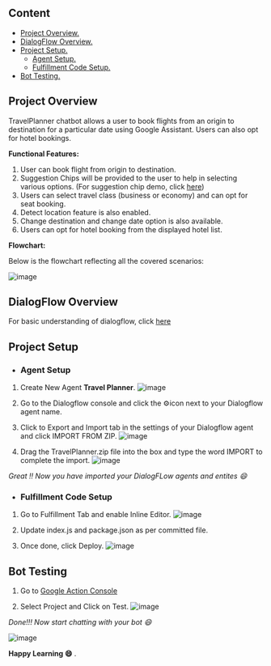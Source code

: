 <a name="desc"></a>
## Content

-  [ Project Overview. ](#desc)
-  [ DialogFlow Overview. ](#overview)
-  [ Project Setup. ](#usage)
   - [ Agent Setup. ](#agent)
   - [ Fulfillment Code Setup. ](#fulfillment)
-  [ Bot Testing. ](#test)

<a name="desc"></a>
## Project Overview

TravelPlanner chatbot allows a user to book flights from an origin to destination for a particular date using Google Assistant. Users can also opt for hotel bookings.

**Functional Features:**
1) User can book flight from origin to destination.
2) Suggestion Chips will be provided to the user to help in selecting various options. (For suggestion chip demo, click [here](https://developers.google.com/assistant/conversational/df-asdk/rich-responses#suggestion_chips "here"))
3) Users can select travel class (business or economy) and can opt for seat booking.
4) Detect location feature is also enabled.
5) Change destination and change date option is also available.
6) Users can opt for hotel booking from the displayed hotel list.

**Flowchart:**

Below is the flowchart reflecting all the covered scenarios:

![image](https://user-images.githubusercontent.com/28806048/88623979-c3c6b080-d0c3-11ea-93fd-288c35986e5a.png)


<a name="overview"></a>
## DialogFlow Overview

For basic understanding of dialogflow, click [here](https://cloud.google.com/dialogflow/docs "here")

<a name="usage"></a>
##  Project Setup

<a name="agent"></a>
- ### Agent Setup

1. Create New Agent  **Travel Planner**.
![image](https://user-images.githubusercontent.com/28806048/88757457-ba9d1880-d183-11ea-99bd-f3bc9f2299dd.png)

2. Go to the Dialogflow console and click the ⚙icon next to your Dialogflow agent name.

3. Click to Export and Import tab in the settings of your Dialogflow agent and click IMPORT FROM ZIP.
![image](https://user-images.githubusercontent.com/28806048/88756866-588fe380-d182-11ea-9af1-1351ddc6a07f.png)


4. Drag the  TravelPlanner.zip  file into the box and type the word IMPORT to complete the import.
![image](https://user-images.githubusercontent.com/28806048/88536120-d8099f80-d028-11ea-839d-3e70f8406ab2.png)

*Great !!  Now you have imported  your DialogFLow agents and entites :smile:*

<a name="fulfillment"></a>
- ###  Fulfillment Code Setup

1. Go to Fulfillment Tab and enable Inline Editor.
![image](https://user-images.githubusercontent.com/28806048/88757165-10bd8c00-d183-11ea-9758-5aa932d57141.png)

2. Update index.js and package.json as per committed file.

3. Once done, click Deploy.
![image](https://user-images.githubusercontent.com/28806048/88757283-45314800-d183-11ea-92fc-8a6fab86764a.png)

<a name="test"></a>
## Bot Testing

1. Go to [Google Action Console](https://console.actions.google.com/ "Google Action Console")

2. Select Project  and Click on Test.
![image](https://user-images.githubusercontent.com/28806048/88616428-c28c8800-d0b1-11ea-85d2-8b218272e44b.png)

*Done!!! Now start chatting with your bot :smile:*

![image](https://user-images.githubusercontent.com/28806048/88616488-efd93600-d0b1-11ea-9d1d-c7e5e85ba4a2.png)

**Happy Learning :smile:**
.
